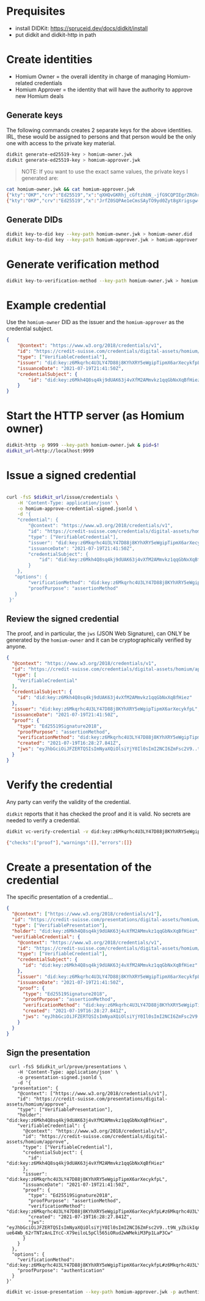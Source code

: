# Prequisites
- install DIDKit: https://spruceid.dev/docs/didkit/install
- put didkit and didkit-http in path

# Create identities
- Homium Owner = the overall identity in charge of managing Homium-related credentials
- Homium Approver = the identity that will have the authority to approve new Homium deals

## Generate keys
The following commands creates 2 separate keys for the above identities. IRL, these would be assigned to persons and that person would be the only one with access to the private key material.

``` bash
didkit generate-ed25519-key > homium-owner.jwk
didkit generate-ed25519-key > homium-approver.jwk
```

> NOTE: If you want to use the exact same values, the private keys I generated are:
``` bash
cat homium-owner.jwk && cat homium-approver.jwk
{"kty":"OKP","crv":"Ed25519","x":"qXHQvGKRhj_cGftzhbN_-jfG9CQPIEgrZRGhrQaehGk","d":"8_01zhCGuzOW35hDXURVerqGU0jBmCK5zaVb62lG3Cw"}
{"kty":"OKP","crv":"Ed25519","x":"JrfZ0SQPAe1eCmsSAyTO9yd0Zyt8gXrigsgw-AEs7n8","d":"I_lWe1soB0QsTYTpUS3mVn_O45CdHjnDjwYsFUGlPzs"}
```

## Generate DIDs
``` bash
didkit key-to-did key --key-path homium-owner.jwk > homium-owner.did
didkit key-to-did key --key-path homium-approver.jwk > homium-approver.did
```

# Generate verification method
``` bash
didkit key-to-verification-method --key-path homium-owner.jwk > homium-owner.verification-method
```

# Example credential 
Use the ```homium-owner``` DID as the issuer and the ```homium-approver``` as the credential subject.
``` json
{
    "@context": "https://www.w3.org/2018/credentials/v1",
    "id": "https://credit-suisse.com/credentials/digital-assets/homium/approve",
    "type": ["VerifiableCredential"],
    "issuer": "did:key:z6Mkqrhc4U3LY47D88j8KYhXRY5eWgipTipmX6arXecykfpL",
    "issuanceDate": "2021-07-19T21:41:50Z",
    "credentialSubject": {
        "id": "did:key:z6Mkh4Q8sq4kj9dUAK63j4vXfM2AMmvkz1qqGbNxXqBfHiez"
    }
}
```

# Start the HTTP server (as Homium owner)
``` bash
didkit-http -p 9999 --key-path homium-owner.jwk & pid=$!
didkit_url=http://localhost:9999
```

# Issue a signed credential
``` bash

curl -fsS $didkit_url/issue/credentials \
    -H 'Content-Type: application/json' \
    -o homium-approve-credential-signed.jsonld \
    -d '{
    "credential": {
        "@context": "https://www.w3.org/2018/credentials/v1",
        "id": "https://credit-suisse.com/credentials/digital-assets/homium/approve",
        "type": ["VerifiableCredential"],
        "issuer": "did:key:z6Mkqrhc4U3LY47D88j8KYhXRY5eWgipTipmX6arXecykfpL",
        "issuanceDate": "2021-07-19T21:41:50Z",
        "credentialSubject": {
            "id": "did:key:z6Mkh4Q8sq4kj9dUAK63j4vXfM2AMmvkz1qqGbNxXqBfHiez"
        }
    },
   "options": {
        "verificationMethod": "did:key:z6Mkqrhc4U3LY47D88j8KYhXRY5eWgipTipmX6arXecykfpL#z6Mkqrhc4U3LY47D88j8KYhXRY5eWgipTipmX6arXecykfpL",
        "proofPurpose": "assertionMethod"
   }
 }'
```

## Review the signed credential
The proof, and in particular, the ```jws``` (JSON Web Signature), can ONLY be generated by the ```homium-owner``` and it can be cryptographically verified by anyone.
``` json
{
  "@context": "https://www.w3.org/2018/credentials/v1",
  "id": "https://credit-suisse.com/credentials/digital-assets/homium/approve",
  "type": [
    "VerifiableCredential"
  ],
  "credentialSubject": {
    "id": "did:key:z6Mkh4Q8sq4kj9dUAK63j4vXfM2AMmvkz1qqGbNxXqBfHiez"
  },
  "issuer": "did:key:z6Mkqrhc4U3LY47D88j8KYhXRY5eWgipTipmX6arXecykfpL",
  "issuanceDate": "2021-07-19T21:41:50Z",
  "proof": {
    "type": "Ed25519Signature2018",
    "proofPurpose": "assertionMethod",
    "verificationMethod": "did:key:z6Mkqrhc4U3LY47D88j8KYhXRY5eWgipTipmX6arXecykfpL#z6Mkqrhc4U3LY47D88j8KYhXRY5eWgipTipmX6arXecykfpL",
    "created": "2021-07-19T16:28:27.841Z",
    "jws": "eyJhbGciOiJFZERTQSIsImNyaXQiOlsiYjY0Il0sImI2NCI6ZmFsc2V9..t9N_yZbikIqApFSNRLW86fV0E-ue64Wb_62rTNTzAnLIYcC-X79eiloL5pCl565iORud2wWMekiM3Pp1LaP3Cw"
  }
}
```

# Verify the credential
Any party can verify the validity of the credential. 

```didkit``` reports that it has checked the proof and it is valid. No secrets are needed to verify a credential.

``` bash
didkit vc-verify-credential -v did:key:z6Mkqrhc4U3LY47D88j8KYhXRY5eWgipTipmX6arXecykfpL#z6Mkqrhc4U3LY47D88j8KYhXRY5eWgipTipmX6arXecykfpL -p assertionMethod < homium-approve-credential-signed.jsonld

{"checks":["proof"],"warnings":[],"errors":[]}
```

# Create a presentation of the credential
The specific presentation of a credential... 
``` json
{
  "@context": ["https://www.w3.org/2018/credentials/v1"],
  "id": "https://credit-suisse.com/presentations/digital-assets/homium/approve",
  "type": ["VerifiablePresentation"],
  "holder": "did:key:z6Mkh4Q8sq4kj9dUAK63j4vXfM2AMmvkz1qqGbNxXqBfHiez",
  "verifiableCredential": {
    "@context": "https://www.w3.org/2018/credentials/v1",
    "id": "https://credit-suisse.com/credentials/digital-assets/homium/approve",
    "type": ["VerifiableCredential"],
    "credentialSubject": {
      "id": "did:key:z6Mkh4Q8sq4kj9dUAK63j4vXfM2AMmvkz1qqGbNxXqBfHiez"
    },
    "issuer": "did:key:z6Mkqrhc4U3LY47D88j8KYhXRY5eWgipTipmX6arXecykfpL",
    "issuanceDate": "2021-07-19T21:41:50Z",
    "proof": {
      "type": "Ed25519Signature2018",
      "proofPurpose": "assertionMethod",
      "verificationMethod": "did:key:z6Mkqrhc4U3LY47D88j8KYhXRY5eWgipTipmX6arXecykfpL#z6Mkqrhc4U3LY47D88j8KYhXRY5eWgipTipmX6arXecykfpL",
      "created": "2021-07-19T16:28:27.841Z",
      "jws": "eyJhbGciOiJFZERTQSIsImNyaXQiOlsiYjY0Il0sImI2NCI6ZmFsc2V9..t9N_yZbikIqApFSNRLW86fV0E-ue64Wb_62rTNTzAnLIYcC-X79eiloL5pCl565iORud2wWMekiM3Pp1LaP3Cw"
    }
  }
}
```

## Sign the presentation
```
 curl -fsS $didkit_url/prove/presentations \
    -H 'Content-Type: application/json' \
    -o presentation-signed.jsonld \
    -d '{
  "presentation": {
    "@context": ["https://www.w3.org/2018/credentials/v1"],
    "id": "https://credit-suisse.com/presentations/digital-assets/homium/approve",
    "type": ["VerifiablePresentation"],
    "holder": "did:key:z6Mkh4Q8sq4kj9dUAK63j4vXfM2AMmvkz1qqGbNxXqBfHiez",
    "verifiableCredential": {
      "@context": "https://www.w3.org/2018/credentials/v1",
      "id": "https://credit-suisse.com/credentials/digital-assets/homium/approve",
      "type": ["VerifiableCredential"],
      "credentialSubject": {
        "id": "did:key:z6Mkh4Q8sq4kj9dUAK63j4vXfM2AMmvkz1qqGbNxXqBfHiez"
      },
      "issuer": "did:key:z6Mkqrhc4U3LY47D88j8KYhXRY5eWgipTipmX6arXecykfpL",
      "issuanceDate": "2021-07-19T21:41:50Z",
      "proof": {
        "type": "Ed25519Signature2018",
        "proofPurpose": "assertionMethod",
        "verificationMethod": "did:key:z6Mkqrhc4U3LY47D88j8KYhXRY5eWgipTipmX6arXecykfpL#z6Mkqrhc4U3LY47D88j8KYhXRY5eWgipTipmX6arXecykfpL",
        "created": "2021-07-19T16:28:27.841Z",
        "jws": "eyJhbGciOiJFZERTQSIsImNyaXQiOlsiYjY0Il0sImI2NCI6ZmFsc2V9..t9N_yZbikIqApFSNRLW86fV0E-ue64Wb_62rTNTzAnLIYcC-X79eiloL5pCl565iORud2wWMekiM3Pp1LaP3Cw"
      }
    }
  },
  "options": {
    "verificationMethod": "did:key:z6Mkqrhc4U3LY47D88j8KYhXRY5eWgipTipmX6arXecykfpL#z6Mkqrhc4U3LY47D88j8KYhXRY5eWgipTipmX6arXecykfpL",
    "proofPurpose": "authentication"
  }
}'
```


``` bash
didkit vc-issue-presentation --key-path homium-approver.jwk -p authentication -v did:key:z6Mkh4Q8sq4kj9dUAK63j4vXfM2AMmvkz1qqGbNxXqBfHiez#z6Mkh4Q8sq4kj9dUAK63j4vXfM2AMmvkz1qqGbNxXqBfHiez < presentation-unsigned.jsonld
```


